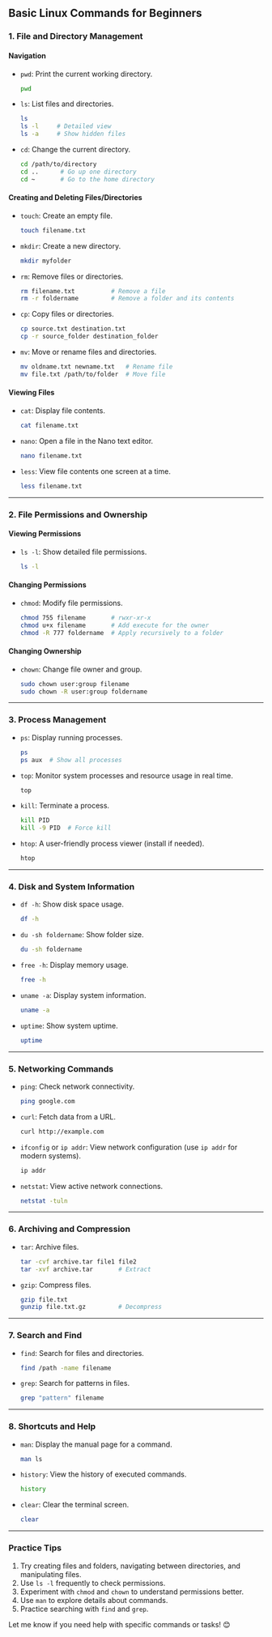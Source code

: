 ## Basic Linux Commands for Beginners

### 1. **File and Directory Management**

#### **Navigation**
- `pwd`: Print the current working directory.
  ```bash
  pwd
  ```
- `ls`: List files and directories.
  ```bash
  ls
  ls -l     # Detailed view
  ls -a     # Show hidden files
  ```
- `cd`: Change the current directory.
  ```bash
  cd /path/to/directory
  cd ..      # Go up one directory
  cd ~       # Go to the home directory
  ```

#### **Creating and Deleting Files/Directories**
- `touch`: Create an empty file.
  ```bash
  touch filename.txt
  ```
- `mkdir`: Create a new directory.
  ```bash
  mkdir myfolder
  ```
- `rm`: Remove files or directories.
  ```bash
  rm filename.txt          # Remove a file
  rm -r foldername         # Remove a folder and its contents
  ```
- `cp`: Copy files or directories.
  ```bash
  cp source.txt destination.txt
  cp -r source_folder destination_folder
  ```
- `mv`: Move or rename files and directories.
  ```bash
  mv oldname.txt newname.txt   # Rename file
  mv file.txt /path/to/folder  # Move file
  ```

#### **Viewing Files**
- `cat`: Display file contents.
  ```bash
  cat filename.txt
  ```
- `nano`: Open a file in the Nano text editor.
  ```bash
  nano filename.txt
  ```
- `less`: View file contents one screen at a time.
  ```bash
  less filename.txt
  ```

---

### 2. **File Permissions and Ownership**

#### **Viewing Permissions**
- `ls -l`: Show detailed file permissions.
  ```bash
  ls -l
  ```

#### **Changing Permissions**
- `chmod`: Modify file permissions.
  ```bash
  chmod 755 filename       # rwxr-xr-x
  chmod u+x filename       # Add execute for the owner
  chmod -R 777 foldername  # Apply recursively to a folder
  ```

#### **Changing Ownership**
- `chown`: Change file owner and group.
  ```bash
  sudo chown user:group filename
  sudo chown -R user:group foldername
  ```

---

### 3. **Process Management**

- `ps`: Display running processes.
  ```bash
  ps
  ps aux  # Show all processes
  ```
- `top`: Monitor system processes and resource usage in real time.
  ```bash
  top
  ```
- `kill`: Terminate a process.
  ```bash
  kill PID
  kill -9 PID  # Force kill
  ```
- `htop`: A user-friendly process viewer (install if needed).
  ```bash
  htop
  ```

---

### 4. **Disk and System Information**

- `df -h`: Show disk space usage.
  ```bash
  df -h
  ```
- `du -sh foldername`: Show folder size.
  ```bash
  du -sh foldername
  ```
- `free -h`: Display memory usage.
  ```bash
  free -h
  ```
- `uname -a`: Display system information.
  ```bash
  uname -a
  ```
- `uptime`: Show system uptime.
  ```bash
  uptime
  ```

---

### 5. **Networking Commands**

- `ping`: Check network connectivity.
  ```bash
  ping google.com
  ```
- `curl`: Fetch data from a URL.
  ```bash
  curl http://example.com
  ```
- `ifconfig` or `ip addr`: View network configuration (use `ip addr` for modern systems).
  ```bash
  ip addr
  ```
- `netstat`: View active network connections.
  ```bash
  netstat -tuln
  ```

---

### 6. **Archiving and Compression**

- `tar`: Archive files.
  ```bash
  tar -cvf archive.tar file1 file2
  tar -xvf archive.tar       # Extract
  ```
- `gzip`: Compress files.
  ```bash
  gzip file.txt
  gunzip file.txt.gz         # Decompress
  ```

---

### 7. **Search and Find**

- `find`: Search for files and directories.
  ```bash
  find /path -name filename
  ```
- `grep`: Search for patterns in files.
  ```bash
  grep "pattern" filename
  ```

---

### 8. **Shortcuts and Help**

- `man`: Display the manual page for a command.
  ```bash
  man ls
  ```
- `history`: View the history of executed commands.
  ```bash
  history
  ```
- `clear`: Clear the terminal screen.
  ```bash
  clear
  ```

---

### Practice Tips
1. Try creating files and folders, navigating between directories, and manipulating files.
2. Use `ls -l` frequently to check permissions.
3. Experiment with `chmod` and `chown` to understand permissions better.
4. Use `man` to explore details about commands.
5. Practice searching with `find` and `grep`.

Let me know if you need help with specific commands or tasks! 😊



